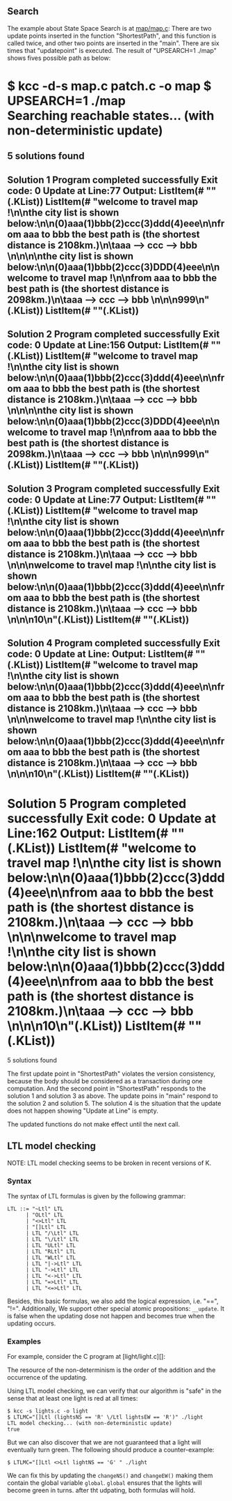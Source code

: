 ## Search

The example about State Space Search is at [map/map.c][]:
There are two update points inserted in the function "ShortestPath", and this function 
is called twice, and other two points are inserted in the "main". There are six times 
that "updatepoint" is executed. The result of "UPSEARCH=1 ./map" shows fives possible path as below:

$ kcc -d-s map.c patch.c -o map
$ UPSEARCH=1 ./map  
Searching reachable states... (with non-deterministic update)
========================================================================
5 solutions found
------------------------------------------------------------------------
Solution 1
Program completed successfully
Exit code: 0
Update at Line:77
Output:
ListItem(# ""(.KList))
ListItem(# "welcome to travel map !\n\nthe city list is shown below:\n\n(0)aaa(1)bbb(2)ccc(3)ddd(4)eee\n\nfrom aaa to bbb the best path is (the shortest distance is 2108km.)\n\taaa --> ccc  --> bbb \n\n\n\nthe city list is shown below:\n\n(0)aaa(1)bbb(2)ccc(3)DDD(4)eee\n\nwelcome to travel map !\n\nfrom aaa to bbb the best path is (the shortest distance is 2098km.)\n\taaa --> ccc  --> bbb \n\n\n999\n"(.KList))
ListItem(# ""(.KList))
------------------------------------------------------------------------
Solution 2
Program completed successfully
Exit code: 0
Update at Line:156
Output:
ListItem(# ""(.KList))
ListItem(# "welcome to travel map !\n\nthe city list is shown below:\n\n(0)aaa(1)bbb(2)ccc(3)ddd(4)eee\n\nfrom aaa to bbb the best path is (the shortest distance is 2108km.)\n\taaa --> ccc  --> bbb \n\n\n\nthe city list is shown below:\n\n(0)aaa(1)bbb(2)ccc(3)DDD(4)eee\n\nwelcome to travel map !\n\nfrom aaa to bbb the best path is (the shortest distance is 2098km.)\n\taaa --> ccc  --> bbb \n\n\n999\n"(.KList))
ListItem(# ""(.KList))
------------------------------------------------------------------------
Solution 3
Program completed successfully
Exit code: 0
Update at Line:77
Output:
ListItem(# ""(.KList))
ListItem(# "welcome to travel map !\n\nthe city list is shown below:\n\n(0)aaa(1)bbb(2)ccc(3)ddd(4)eee\n\nfrom aaa to bbb the best path is (the shortest distance is 2108km.)\n\taaa --> ccc  --> bbb \n\n\nwelcome to travel map !\n\nthe city list is shown below:\n\n(0)aaa(1)bbb(2)ccc(3)ddd(4)eee\n\nfrom aaa to bbb the best path is (the shortest distance is 2108km.)\n\taaa --> ccc  --> bbb \n\n\n10\n"(.KList))
ListItem(# ""(.KList))
------------------------------------------------------------------------
Solution 4
Program completed successfully
Exit code: 0
Update at Line:
Output:
ListItem(# ""(.KList))
ListItem(# "welcome to travel map !\n\nthe city list is shown below:\n\n(0)aaa(1)bbb(2)ccc(3)ddd(4)eee\n\nfrom aaa to bbb the best path is (the shortest distance is 2108km.)\n\taaa --> ccc  --> bbb \n\n\nwelcome to travel map !\n\nthe city list is shown below:\n\n(0)aaa(1)bbb(2)ccc(3)ddd(4)eee\n\nfrom aaa to bbb the best path is (the shortest distance is 2108km.)\n\taaa --> ccc  --> bbb \n\n\n10\n"(.KList))
ListItem(# ""(.KList))
------------------------------------------------------------------------
Solution 5
Program completed successfully
Exit code: 0
Update at Line:162
Output:
ListItem(# ""(.KList))
ListItem(# "welcome to travel map !\n\nthe city list is shown below:\n\n(0)aaa(1)bbb(2)ccc(3)ddd(4)eee\n\nfrom aaa to bbb the best path is (the shortest distance is 2108km.)\n\taaa --> ccc  --> bbb \n\n\nwelcome to travel map !\n\nthe city list is shown below:\n\n(0)aaa(1)bbb(2)ccc(3)ddd(4)eee\n\nfrom aaa to bbb the best path is (the shortest distance is 2108km.)\n\taaa --> ccc  --> bbb \n\n\n10\n"(.KList))
ListItem(# ""(.KList))
========================================================================
5 solutions found

The first update point in "ShortestPath" violates the version consistency, because the body should be considered as a transaction during one computation. 
And the second point in "ShortestPath" responds to the solution 1 and solution 3 as above. 
The update poins in "main" respond to the solution 2 and solution 5.
The solution 4 is the situation that the update does not  happen showing "Update at Line" is empty.

The updated functions do not make effect until the next call. 


## LTL model checking

NOTE: LTL model checking seems to be broken in recent versions of K.


### Syntax

The syntax of LTL formulas is given by the following grammar:
```
LTL ::= "~Ltl" LTL
      | "OLtl" LTL
      | "<>Ltl" LTL
      | "[]Ltl" LTL
      | LTL "/\Ltl" LTL
      | LTL "\/Ltl" LTL
      | LTL "ULtl" LTL
      | LTL "RLtl" LTL
      | LTL "WLtl" LTL
      | LTL "|->Ltl" LTL
      | LTL "->Ltl" LTL 
      | LTL "<->Ltl" LTL
      | LTL "=>Ltl" LTL 
      | LTL "<=>Ltl" LTL
```

Besides, this basic formulas, we also add the logical expression, i.e. "==", "!=".
Additionally, We support other special atomic propositions: `__update`.
It is false when the updating dose not happen and becomes true when the updating occurs. 

### Examples

For example, consider the C program at [light/light.c][]:


The resource of the non-determinism is the order of the addition and the occurrence of the updating.

Using LTL model checking, we can verify that our algorithm is "safe" in the
sense that at least one light is red at all times:
```
$ kcc -s lights.c -o light
$ LTLMC="[]Ltl (lightsNS == 'R' \/Ltl lightsEW == 'R')" ./light
LTL model checking... (with non-deterministic update)
true
```

But we can also discover that we are not guaranteed that a light will eventually
turn green. The following should produce a counter-example:
```
$ LTLMC="[]Ltl <>Ltl lightNS == 'G' " ./light
```
We can fix this by updating the `changeNS()` and `changeEW()` making them contain the global variable `global`.
`global` ensures that the lights  will become green in turns.
after tht udpating, both formulas will hold.


[map/map.c]: map/map.c
[light/lights.c]: light/lights.c
